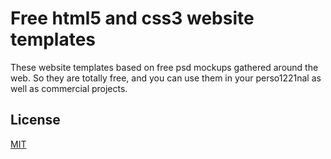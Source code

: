 # Free html5 and css3 website templates

These website templates based on free psd mockups gathered around the web.
So they are totally free, and you can use them in your perso1221nal as well as commercial projects.

## License
[MIT](https://github.com/website-templates/website-templates.github.io/blob/master/LICENSE.md)
